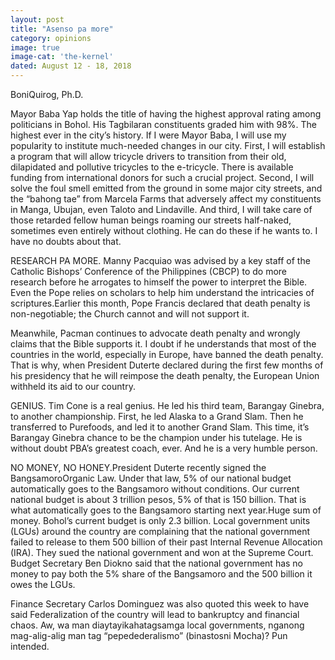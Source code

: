 ```yaml
---
layout: post
title: "Asenso pa more"
category: opinions
image: true
image-cat: 'the-kernel'
dated: August 12 - 18, 2018
---
```


BoniQuirog, Ph.D.

Mayor Baba Yap holds the title of having the highest approval rating among politicians in Bohol. His Tagbilaran constituents graded him with 98%. The highest ever in the city’s history. If I were Mayor Baba, I will use my popularity to institute much-needed changes in our city. First, I will establish a program that will allow tricycle drivers to transition from their old, dilapidated and pollutive tricycles to the e-tricycle. There is available funding from international donors for such a crucial project. Second, I will solve the foul smell emitted from the ground in some major city streets, and the “bahong tae” from Marcela Farms that adversely affect my constituents in Manga, Ubujan, even Taloto and Lindaville. And third, I will take care of those retarded fellow human beings roaming our streets half-naked, sometimes even entirely without clothing. He can do these if he wants to. I have no doubts about that. 

RESEARCH PA MORE. Manny Pacquiao was advised by a key staff of the Catholic Bishops’ Conference of the Philippines (CBCP) to do more research before he arrogates to himself the power to interpret the Bible. Even the Pope relies on scholars to help him understand the intricacies of scriptures.Earlier this month, Pope Francis declared that death penalty is non-negotiable; the Church cannot and will not support it.

Meanwhile, Pacman continues to advocate death penalty and wrongly claims that the Bible supports it. I doubt if he understands that most of the countries in the world, especially in Europe, have banned the death penalty. That is why, when President Duterte declared during the first few months of his presidency that he will reimpose the death penalty, the European Union withheld its aid to our country.

GENIUS. Tim Cone is a real genius. He led his third team, Barangay Ginebra, to another championship. First, he led Alaska to a Grand Slam. Then he transferred to Purefoods, and led it to another Grand Slam. This time, it’s Barangay Ginebra chance to be the champion under his tutelage. He is without doubt PBA’s greatest coach, ever. And he is a very humble person.

NO MONEY, NO HONEY.President Duterte recently signed the BangsamoroOrganic Law. Under that law, 5% of our national budget automatically goes to the Bangsamoro without conditions. Our current national budget is about 3 trillion pesos, 5% of that is 150 billion. That is what automatically goes to the Bangsamoro starting next year.Huge sum of money. Bohol’s current budget is only 2.3 billion. Local government units (LGUs) around the country are complaining that the national government failed to release to them 500 billion of their past Internal Revenue Allocation (IRA). They sued the national government and won at the Supreme Court. Budget Secretary Ben Diokno said that the national government has no money to pay both the 5% share of the Bangsamoro and the 500 billion it owes the LGUs.

Finance Secretary Carlos Dominguez was also quoted this week to have said Federalization of the country will lead to bankruptcy and financial chaos. Aw, wa man diaytayikahatagsamga local governments, nganong mag-alig-alig man tag “pepedederalismo” (binastosni Mocha)? Pun intended.